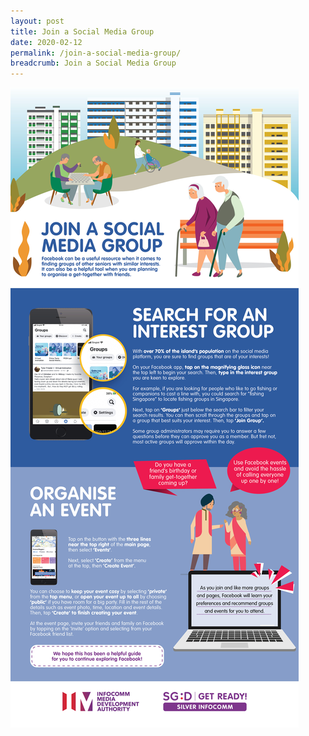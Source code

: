 ```yaml
---
layout: post
title: Join a Social Media Group
date: 2020-02-12
permalink: /join-a-social-media-group/
breadcrumb: Join a Social Media Group
---
```


![image1](/images/articles/join-a-social-media-group/join-a-social-media-group.jpg)
